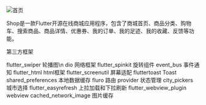 ![首页](https://github.com/youxinLu/mall/blob/master/screenshots/Screenshot_20190903_092259_com.example.mall.jpg)

Shop是一款Flutter开源在线商城应用程序，包含了商城首页、商品分类、购物车、搜索商品、商品详情、优惠券、我的订单、我的足迹、我的收藏、反馈等功能。

第三方框架

flutter_swiper      轮播图\n
dio                 网络框架
flutter_spinkit     旋转组件
event_bus           事件通知
flutter_html        html框架
flutter_screenutil  屏幕适配
fluttertoast        Toast
shared_preferences  本地数据缓存 
fluro               路由
provider            状态管理
city_pickers        城市选择
flutter_easyrefresh 上拉加载和下拉刷新
flutter_webview_plugin webview
cached_network_image   图片缓存
 
